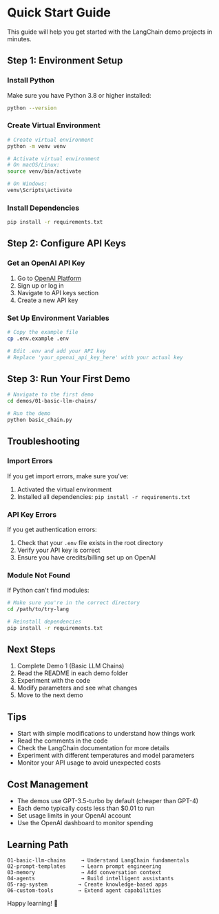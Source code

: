# Quick Start Guide

This guide will help you get started with the LangChain demo projects in minutes.

## Step 1: Environment Setup

### Install Python
Make sure you have Python 3.8 or higher installed:
```bash
python --version
```

### Create Virtual Environment
```bash
# Create virtual environment
python -m venv venv

# Activate virtual environment
# On macOS/Linux:
source venv/bin/activate

# On Windows:
venv\Scripts\activate
```

### Install Dependencies
```bash
pip install -r requirements.txt
```

## Step 2: Configure API Keys

### Get an OpenAI API Key
1. Go to [OpenAI Platform](https://platform.openai.com/)
2. Sign up or log in
3. Navigate to API keys section
4. Create a new API key

### Set Up Environment Variables
```bash
# Copy the example file
cp .env.example .env

# Edit .env and add your API key
# Replace 'your_openai_api_key_here' with your actual key
```

## Step 3: Run Your First Demo

```bash
# Navigate to the first demo
cd demos/01-basic-llm-chains/

# Run the demo
python basic_chain.py
```

## Troubleshooting

### Import Errors
If you get import errors, make sure you've:
1. Activated the virtual environment
2. Installed all dependencies: `pip install -r requirements.txt`

### API Key Errors
If you get authentication errors:
1. Check that your `.env` file exists in the root directory
2. Verify your API key is correct
3. Ensure you have credits/billing set up on OpenAI

### Module Not Found
If Python can't find modules:
```bash
# Make sure you're in the correct directory
cd /path/to/try-lang

# Reinstall dependencies
pip install -r requirements.txt
```

## Next Steps

1. Complete Demo 1 (Basic LLM Chains)
2. Read the README in each demo folder
3. Experiment with the code
4. Modify parameters and see what changes
5. Move to the next demo

## Tips

- Start with simple modifications to understand how things work
- Read the comments in the code
- Check the LangChain documentation for more details
- Experiment with different temperatures and model parameters
- Monitor your API usage to avoid unexpected costs

## Cost Management

- The demos use GPT-3.5-turbo by default (cheaper than GPT-4)
- Each demo typically costs less than $0.01 to run
- Set usage limits in your OpenAI account
- Use the OpenAI dashboard to monitor spending

## Learning Path

```
01-basic-llm-chains     → Understand LangChain fundamentals
02-prompt-templates     → Learn prompt engineering
03-memory               → Add conversation context
04-agents               → Build intelligent assistants
05-rag-system          → Create knowledge-based apps
06-custom-tools        → Extend agent capabilities
```

Happy learning! 🚀
